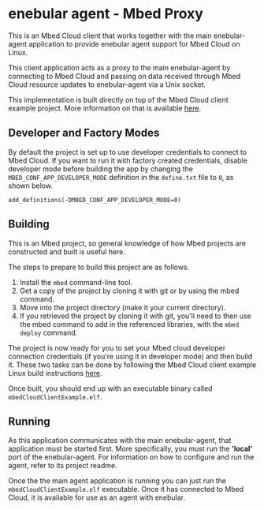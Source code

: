 # enebular agent - Mbed Proxy

This is an Mbed Cloud client that works together with the main enebular-agent application to provide enebular agent support for Mbed Cloud on Linux.

This client application acts as a proxy to the main enebular-agent by connecting to Mbed Cloud and passing on data received through Mbed Cloud resource updates to enebular-agent via a Unix socket.

This implementation is built directly on top of the Mbed Cloud client example project. More information on that is available [here](https://cloud.mbed.com/docs/v1.2/connecting/tutorial-connecting.html).

## Developer and Factory Modes

By default the project is set up to use developer credentials to connect to Mbed Cloud. If you want to run it with factory created credentials, disable developer mode before building the app by changing the `MBED_CONF_APP_DEVELOPER_MODE` definition in the `define.txt` file to `0`, as shown below.

```
add_definitions(-DMBED_CONF_APP_DEVELOPER_MODE=0)
```

## Building

This is an Mbed project, so general knowledge of how Mbed projects are constructed and built is useful here.

The steps to prepare to build this project are as follows.

1. Install the `mbed` command-line tool.
1. Get a copy of the project by cloning it with git or by using the mbed command.
1. Move into the project directory (make it your current directory).
1. If you retrieved the project by cloning it with git, you'll need to then use the mbed command to add in the referenced libraries, with the `mbed deploy` command.

The project is now ready for you to set your Mbed cloud developer connection credentials (if you're using it in developer mode) and then build it. These two tasks can be done by following the Mbed Cloud client example Linux build instructions [here](https://cloud.mbed.com/docs/v1.2/connecting/tutorial-connect-linux.html).

Once built, you should end up with an executable binary called `mbedCloudClientExample.elf`.

## Running

As this application communicates with the main enebular-agent, that application must be started first. More specifically, you must run the **'local'** port of the enebular-agent. For information on how to configure and run the agent, refer to its project readme.

Once the the main agent application is running you can just run the `mbedCloudClientExample.elf` executable. Once it has connected to Mbed Cloud, it is available for use as an agent with enebular.
